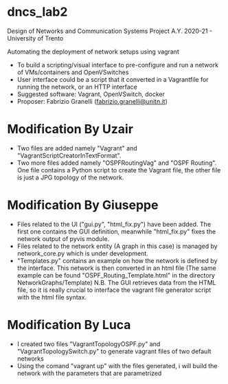 # dncs_lab2
Design of Networks and Communication Systems Project A.Y. 2020-21 - University of Trento

Automating the deployment of network setups using vagrant

- To build a scripting/visual interface to pre-configure and run a network of VMs/containers and OpenVSwitches
- User interface could be a script that it converted in a Vagrantfile for running the network, or an HTTP interface
- Suggested software: Vagrant, OpenVSwitch, docker
- Proposer: Fabrizio Granelli (fabrizio.granelli@unitn.it)

# Modification By Uzair
- Two files are added namely "Vagrant" and "VagrantScriptCreatorInTextFormat".
- Two more files added namely "OSPFRoutingVag" and "OSPF Routing". One file contains a Python script to create the Vagrant file, the other file is just a JPG topology of the network.

# Modification By Giuseppe
- Files related to the UI ("gui.py", "html_fix.py") have been added. The first one contains the GUI definition, meanwhile "html_fix.py" fixes the network output of pyvis module.
- Files related to the network entity (A graph in this case) is managed by network_core.py which is under development.
- "Templates.py" contains an example on how the network is defined by the interface. This network is then converted in
an html file (The same example can be found "OSPF_Routing_Template.html" in the directory NetworkGraphs/Template)
N.B. The GUI retrieves data from the HTML file, so it is really crucial to interface the vagrant file generator script with the html file syntax.

# Modification By Luca
- I created two files "VagrantTopologyOSPF.py" and "VagrantTopologySwitch.py" to generate vagrant files of two default networks
- Using the comand "vagrant up" with the files generated, i will build the network with the parameters that are parametrized
